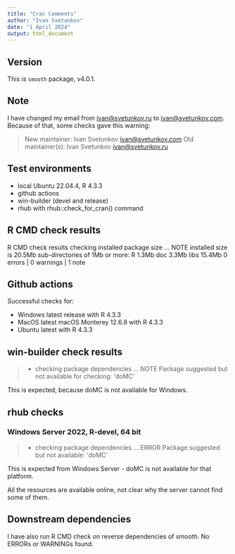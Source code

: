 ```yaml
---
title: "Cran Comments"
author: "Ivan Svetunkov"
date: "1 April 2024"
output: html_document
---
```


## Version
This is ``smooth`` package, v4.0.1.

## Note
I have changed my email from ivan@svetunkov.ru to ivan@svetunkov.com. Because of that, some checks gave this warning:

>New maintainer:
>  Ivan Svetunkov <ivan@svetunkov.com>
>Old maintainer(s):
>  Ivan Svetunkov <ivan@svetunkov.ru>


## Test environments
* local Ubuntu 22.04.4, R 4.3.3
* github actions
* win-builder (devel and release)
* rhub with rhub::check_for_cran() command

## R CMD check results
R CMD check results
checking installed package size ... NOTE
    installed size is 20.5Mb
    sub-directories of 1Mb or more:
      R      1.3Mb
      doc    3.3Mb
      libs  15.4Mb
0 errors | 0 warnings | 1 note

## Github actions
Successful checks for:

- Windows latest release with R 4.3.3
- MacOS latest macOS Monterey 12.6.8 with R 4.3.3
- Ubuntu latest with R 4.3.3

## win-builder check results
>* checking package dependencies ... NOTE
>Package suggested but not available for checking: 'doMC'

This is expected, because doMC is not available for Windows.

## rhub checks
### Windows Server 2022, R-devel, 64 bit
> * checking package dependencies ... ERROR
> Package suggested but not available: 'doMC'

This is expected from Windows Server - doMC is not available for that platform.

All the resources are available online, not clear why the server cannot find some of them.

## Downstream dependencies
I have also run R CMD check on reverse dependencies of smooth.
No ERRORs or WARNINGs found.
